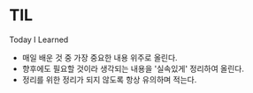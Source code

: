 # TIL
Today I Learned

* 매일 배운 것 중 가장 중요한 내용 위주로 올린다.
* 향후에도 필요할 것이라 생각되는 내용을 '실속있게' 정리하여 올린다.
* 정리를 위한 정리가 되지 않도록 항상 유의하며 적는다.
